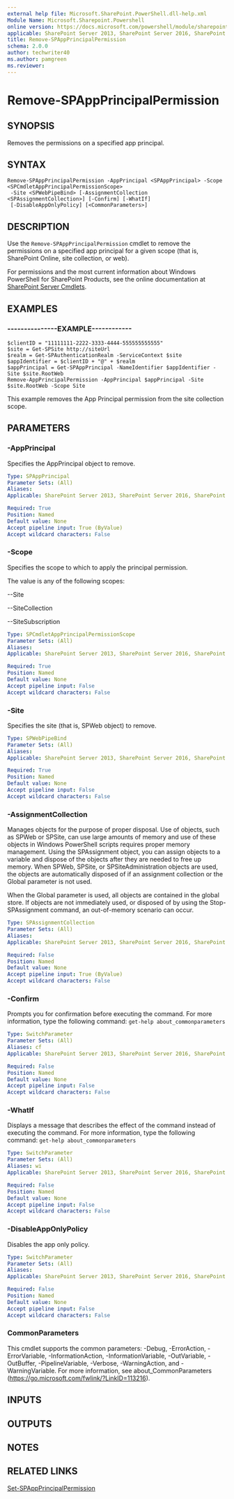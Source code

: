 ```yaml
---
external help file: Microsoft.SharePoint.PowerShell.dll-help.xml
Module Name: Microsoft.Sharepoint.Powershell
online version: https://docs.microsoft.com/powershell/module/sharepoint-server/remove-spappprincipalpermission
applicable: SharePoint Server 2013, SharePoint Server 2016, SharePoint Server 2019
title: Remove-SPAppPrincipalPermission
schema: 2.0.0
author: techwriter40
ms.author: pamgreen
ms.reviewer: 
---
```


# Remove-SPAppPrincipalPermission

## SYNOPSIS
Removes the permissions on a specified app principal.


## SYNTAX

```
Remove-SPAppPrincipalPermission -AppPrincipal <SPAppPrincipal> -Scope <SPCmdletAppPrincipalPermissionScope>
 -Site <SPWebPipeBind> [-AssignmentCollection <SPAssignmentCollection>] [-Confirm] [-WhatIf]
 [-DisableAppOnlyPolicy] [<CommonParameters>]
```

## DESCRIPTION
Use the `Remove-SPAppPrincipalPermission` cmdlet to remove the permissions on a specified app principal for a given scope (that is, SharePoint Online, site collection, or web).

For permissions and the most current information about Windows PowerShell for SharePoint Products, see the online documentation at [SharePoint Server Cmdlets](https://docs.microsoft.com/powershell/sharepoint/sharepoint-server/sharepoint-server-cmdlets).


## EXAMPLES

### ---------------EXAMPLE------------
```
$clientID = "11111111-2222-3333-4444-555555555555"
$site = Get-SPSite http://siteUrl
$realm = Get-SPAuthenticationRealm -ServiceContext $site
$appIdentifier = $clientID + "@" + $realm
$appPrincipal = Get-SPAppPrincipal -NameIdentifier $appIdentifier -Site $site.RootWeb
Remove-AppPrincipalPermission -AppPrincipal $appPrincipal -Site $site.RootWeb -Scope Site
```

This example removes the App Principal permission from the site collection scope.


## PARAMETERS

### -AppPrincipal
Specifies the AppPrincipal object to remove.

```yaml
Type: SPAppPrincipal
Parameter Sets: (All)
Aliases: 
Applicable: SharePoint Server 2013, SharePoint Server 2016, SharePoint Server 2019

Required: True
Position: Named
Default value: None
Accept pipeline input: True (ByValue)
Accept wildcard characters: False
```

### -Scope
Specifies the scope to which to apply the principal permission.

The value is any of the following scopes:

--Site

--SiteCollection

--SiteSubscription

```yaml
Type: SPCmdletAppPrincipalPermissionScope
Parameter Sets: (All)
Aliases: 
Applicable: SharePoint Server 2013, SharePoint Server 2016, SharePoint Server 2019

Required: True
Position: Named
Default value: None
Accept pipeline input: False
Accept wildcard characters: False
```

### -Site
Specifies the site (that is, SPWeb object) to remove.

```yaml
Type: SPWebPipeBind
Parameter Sets: (All)
Aliases: 
Applicable: SharePoint Server 2013, SharePoint Server 2016, SharePoint Server 2019

Required: True
Position: Named
Default value: None
Accept pipeline input: False
Accept wildcard characters: False
```

### -AssignmentCollection
Manages objects for the purpose of proper disposal. Use of objects, such as SPWeb or SPSite, can use large amounts of memory and use of these objects in Windows PowerShell scripts requires proper memory management. Using the SPAssignment object, you can assign objects to a variable and dispose of the objects after they are needed to free up memory. When SPWeb, SPSite, or SPSiteAdministration objects are used, the objects are automatically disposed of if an assignment collection or the Global parameter is not used.

When the Global parameter is used, all objects are contained in the global store. If objects are not immediately used, or disposed of by using the Stop-SPAssignment command, an out-of-memory scenario can occur.

```yaml
Type: SPAssignmentCollection
Parameter Sets: (All)
Aliases: 
Applicable: SharePoint Server 2013, SharePoint Server 2016, SharePoint Server 2019

Required: False
Position: Named
Default value: None
Accept pipeline input: True (ByValue)
Accept wildcard characters: False
```

### -Confirm
Prompts you for confirmation before executing the command.
For more information, type the following command: `get-help about_commonparameters`

```yaml
Type: SwitchParameter
Parameter Sets: (All)
Aliases: cf
Applicable: SharePoint Server 2013, SharePoint Server 2016, SharePoint Server 2019

Required: False
Position: Named
Default value: None
Accept pipeline input: False
Accept wildcard characters: False
```

### -WhatIf
Displays a message that describes the effect of the command instead of executing the command.
For more information, type the following command: `get-help about_commonparameters`

```yaml
Type: SwitchParameter
Parameter Sets: (All)
Aliases: wi
Applicable: SharePoint Server 2013, SharePoint Server 2016, SharePoint Server 2019

Required: False
Position: Named
Default value: None
Accept pipeline input: False
Accept wildcard characters: False
```

### -DisableAppOnlyPolicy
Disables the app only policy.

```yaml
Type: SwitchParameter
Parameter Sets: (All)
Aliases: 
Applicable: SharePoint Server 2013, SharePoint Server 2016, SharePoint Server 2019

Required: False
Position: Named
Default value: None
Accept pipeline input: False
Accept wildcard characters: False
```

### CommonParameters
This cmdlet supports the common parameters: -Debug, -ErrorAction, -ErrorVariable, -InformationAction, -InformationVariable, -OutVariable, -OutBuffer, -PipelineVariable, -Verbose, -WarningAction, and -WarningVariable. For more information, see about_CommonParameters (https://go.microsoft.com/fwlink/?LinkID=113216).

## INPUTS

## OUTPUTS

## NOTES

## RELATED LINKS

[Set-SPAppPrincipalPermission](Set-SPAppPrincipalPermission.md)
